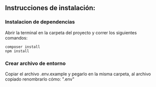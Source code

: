 ## Instrucciones de instalación:
### Instalacion de dependencias
Abrir la terminal en la carpeta del proyecto y correr los siguientes comandos:

```
composer install
npm install
```

### Crear archivo de entorno
Copiar el archivo .env.example y pegarlo en la misma carpeta, al archivo copiado renombrarlo cómo: ".env" 
